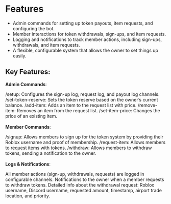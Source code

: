# Features
- Admin commands for setting up token payouts, item requests, and configuring the bot.
- Member interactions for token withdrawals, sign-ups, and item requests.
- Logging and notifications to track member actions, including sign-ups, withdrawals, and item requests.
- A flexible, configurable system that allows the owner to set things up easily.

## Key Features:
**Admin Commands**:

/setup: Configures the sign-up log, request log, and payout log channels.
/set-token-reserve: Sets the token reserve based on the owner’s current balance.
/add-item: Adds an item to the request list with price.
/remove-item: Removes an item from the request list.
/set-item-price: Changes the price of an existing item.<br><br>
**Member Commands**:

/signup: Allows members to sign up for the token system by providing their Roblox username and proof of membership.
/request-item: Allows members to request items with tokens.
/withdraw: Allows members to withdraw tokens, sending a notification to the owner.<br><br>
**Logs & Notifications**:

All member actions (sign-up, withdrawals, requests) are logged in configurable channels.
Notifications to the owner when a member requests to withdraw tokens.
Detailed info about the withdrawal request: Roblox username, Discord username, requested amount, timestamp, airport trade location, and priority.
